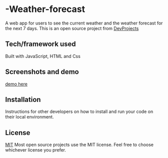 # -Weather-forecast

A web app for users to see the current weather and the weather forecast for the next 7 days.
This is an open source project from [DevProjects](http://www.codementor.io/projects)

## Tech/framework used
Built with JavaScript, HTML and Css

## Screenshots and demo
[demo here]()

## Installation
Instructions for other developers on how to install and run your code on their local environment.

## License
[MIT](https://choosealicense.com/licenses/mit/)
Most open source projects use the MIT license. Feel free to choose whichever license you prefer.
